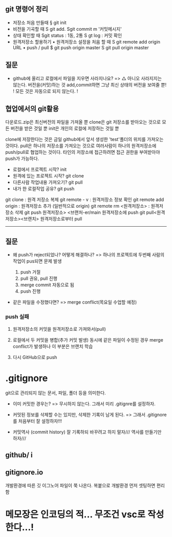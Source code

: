 ## git 명령어 정리

- 저장소 처음 만들때
  § git init
- 비전을 기곡할 때
  S git add.
  Sgit commit m '커밋메시지'
- 상태 확인할 때
  Sgit status : 1동, 2통 S gt log : 커밋 확인
- 원격저장소 할용하기
  • 원격저장소 설정을 처음 할 때
  S git remote add origin URL
  • push / pull
  $ git push origin master
  S git pull origin master

## 질문

- github에 올리고 로컬에서 파일을 지우면 사라지나요?
  => △ 아니오 사라지지는 않는다. 버전을(커밋)하는 것 add,commit하면 그냥 최신 상태의 버전을 보여줄 뿐!
  ! 모든 것은 자동으로 되지 않는다. !

## 협업에서의 git활용

다운로드.zip은 최신버전의 파일을 가져올 뿐
clone은 git 저장소를 받아오는 것으로 모든 버전을 받은 것일 뿐
init은 개인의 로컬에 저장하는 것일 뿐

clone에 저장한다는 것은 금일 github에서 앞서 생성한 'test'폴더의 위치를 가져오는 것이다.
pull은 하나의 저장소를 가져오는 것으로 여러사람이 하나의 원격저장소에 push/pull로 협업하는 것이다.
타인의 저장소에 접근하려면 접근 권한을 부여받아야 push가 가능하다.

- 로컬에서 프로젝트 시작?
  init
- 원격에 있는 프로젝트 시작?
  git clone
- 다른사람 작업내용 가져오기?
  git pull
- 내가 한 로컬작업 공유?
  git push

git clone <url> : 원격 저장소 복제
git remote - v : 원격저장소 정보 확인
git remote add origin <url> : 원격저장소 추가 (일반적으로 origin)
git remote rm <원격저장소> : 원격저장소 삭제
git push 원격저장소> <브랜처-er/main 원격저장소에 push
git pull<원격저장소><브랜치>
원격저장소로부터 pull

---

## 질문

- 왜 push가 reject되었나? 어떻게 해결하나?
  => 하나의 프로젝트에 두번째 사람의 작업이 pus되면 문제 발생

  1. push 거절
  2. pull 권유, pull 진행
  3. merge commit 자동으로 됨
  4. push 진행

- 같은 파일을 수정했다면?
  => merge conflict(목요일 수업할 예정)

### push 실패

1. 원격저장소의 커밋을 원격저장소로 가져와서(pull)
2. 로컬에서 두 커밋을 병합(추가 커밋 발생)
   동시에 같은 파일이 수정된 경우 merge conflict가 발생하나 이 부분은 브랜치 학습

3. 다시 GitHub으로 push

# .gitignore

git으로 관리되지 않는 문서, 파일, 폴더 등을 의미한다.

- 이미 커밋한 경우는?
  => 무시하지 않는다. 그래서 미리 .gitignre를 설정하자.

- 커밋된 정보를 삭제할 수는 있지만, 삭제한 기록이 남게 된다.
  => 그래서 .gitignore를 처음부터 잘 설정하자!!!

- 커밋역사 (commit history)
  잘 기록하되 바꾸려고 하지 말자/// 역사를 만들기만 하자///

## github/ i

## gitignore.io

개발환경에 따른 깃 이그노어 파일이 쭉 나온다.
복붙으로 개발환경 먼저 셋팅하면 편리함

# 메모장은 인코딩의 적... 무조건 vsc로 작성한다...!
